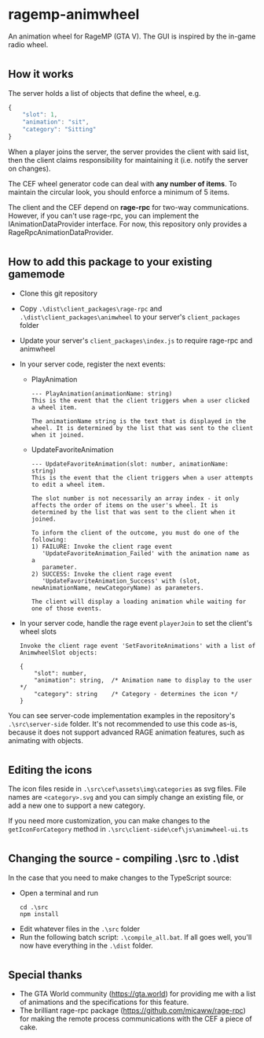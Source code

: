 # ragemp-animwheel
An animation wheel for RageMP (GTA V). The GUI is inspired by the in-game radio wheel.

#
## How it works
The server holds a list of objects that define the wheel, e.g.
```javascript
{
    "slot": 1,
    "animation": "sit",
    "category": "Sitting"
}
```

When a player joins the server, the server provides the client with said list, then the client claims responsibility for maintaining it (i.e. notify the server on changes).

The CEF wheel generator code can deal with <b>any number of items</b>. To maintain the circular look, you should enforce a minimum of 5 items.

The client and the CEF depend on <b>rage-rpc</b> for two-way communications. However, if you can't use rage-rpc, you can implement the IAnimationDataProvider interface. For now, this repository only provides a RageRpcAnimationDataProvider.

#
## How to add this package to your existing gamemode
* Clone this git repository
* Copy `.\dist\client_packages\rage-rpc` and `.\dist\client_packages\animwheel` to your server's `client_packages` folder
* Update your server's `client_packages\index.js` to require rage-rpc and  animwheel
* In your server code, register the next events:
    * PlayAnimation
        ```
        --- PlayAnimation(animationName: string)
        This is the event that the client triggers when a user clicked a wheel item.
        
        The animationName string is the text that is displayed in the wheel. It is determined by the list that was sent to the client when it joined.
        ```
    * UpdateFavoriteAnimation
        ```
        --- UpdateFavoriteAnimation(slot: number, animationName: string)
        This is the event that the client triggers when a user attempts to edit a wheel item.

        The slot number is not necessarily an array index - it only affects the order of items on the user's wheel. It is determined by the list that was sent to the client when it joined.

        To inform the client of the outcome, you must do one of the following:
        1) FAILURE: Invoke the client rage event 
           'UpdateFavoriteAnimation_Failed' with the animation name as a 
           parameter.
        2) SUCCESS: Invoke the client rage event
           'UpdateFavoriteAnimation_Success' with (slot, newAnimationName, newCategoryName) as parameters.
        
        The client will display a loading animation while waiting for one of those events.
        ```

* In your server code, handle the rage event `playerJoin` to set the client's wheel slots
    ```
    Invoke the client rage event 'SetFavoriteAnimations' with a list of
    AnimwheelSlot objects:

    {
        "slot": number,
        "animation": string,  /* Animation name to display to the user */
        "category": string    /* Category - determines the icon */
    }
    ```

You can see server-code implementation examples in the repository's `.\src\server-side` folder. It's not recommended to use this code as-is, because it does not support advanced RAGE animation features, such as animating with objects.

#
## Editing the icons
The icon files reside in `.\src\cef\assets\img\categories` as svg files. File names are `<category>.svg` and you can simply change an existing file, or add a new one to support a new category.

If you need more customization, you can make changes to the `getIconForCategory` method in `.\src\client-side\cef\js\animwheel-ui.ts`


#
## Changing the source - compiling .\src to .\dist
In the case that you need to make changes to the TypeScript source:
* Open a terminal and run
    ```
    cd .\src
    npm install
    ```
* Edit whatever files in the `.\src` folder
* Run the following batch script: `.\compile_all.bat`. If all goes well, you'll now have everything in the `.\dist` folder.

#
## Special thanks
* The GTA World community (https://gta.world) for providing me with a list of animations and the specifications for this feature.
* The brilliant rage-rpc package (https://github.com/micaww/rage-rpc) for making the remote process communications with the CEF a piece of cake.